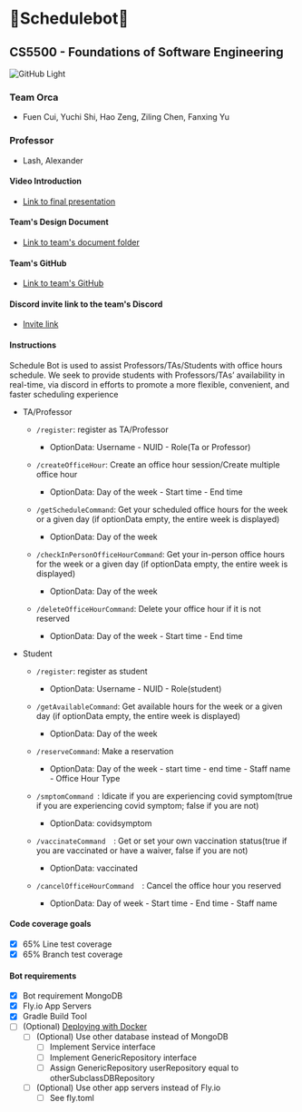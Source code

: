 # :tada:Schedulebot:tada:

## CS5500 - Foundations of Software Engineering
![GitHub Light](https://brand.northeastern.edu/wp-content/uploads/4_BlackOnColor.png#gh-light-mode-onlyy)
### Team Orca
  - Fuen Cui, Yuchi Shi, Hao Zeng, Ziling Chen, Fanxing Yu

### Professor
  - Lash, Alexander

#### Video Introduction
  - [Link to final presentation]()

#### Team's Design Document
  - [Link to team's document folder](https://docs.google.com/document/d/1ovmgM4YWLuRaeZr9wdYqUiz4VMMTyY_pI15BBAdxaYo/edit#heading=h.e9cyjipwvaak)

#### Team's GitHub
  - [Link to team's GitHub](https://github.com/cs5500-f21-orca2/schedulebot)

#### Discord invite link to the team's Discord
  - [Invite link](https://discord.gg/Egc4k5XCsr)

#### Instructions
Schedule Bot is used to assist Professors/TAs/Students with office hours schedule.
We seek to provide students with Professors/TAs’ availability in real-time,
via discord in efforts to promote a more flexible, convenient, and faster scheduling experience
  - TA/Professor
    - ```/register```:  register as TA/Professor
      - OptionData: Username - NUID - Role(Ta or Professor)

    - ```/createOfficeHour```:  Create an office hour session/Create multiple office hour
      - OptionData: Day of the week - Start time - End time

    - ```/getScheduleCommand```:  Get your scheduled office hours for the week or a given day (if optionData empty, the entire week is displayed)
      - OptionData: Day of the week

    - ```/checkInPersonOfficeHourCommand```:  Get your in-person office hours for the week or a given day (if optionData empty, the entire week is displayed)
      - OptionData: Day of the week

    - ```/deleteOfficeHourCommand```:  Delete your office hour if it is not reserved
      - OptionData: Day of the week - Start time - End time

  - Student
    - ```/register```:  register as student
      - OptionData: Username - NUID - Role(student)

    - ```/getAvailableCommand```:  Get available hours for the week or a given day (if optionData empty, the entire week is displayed)
      - OptionData: Day of the week

    - ```/reserveCommand```:  Make a reservation
      - OptionData: Day of the week - start time - end time - Staff name - Office Hour Type

    - ```/smptomCommand ```:  Idicate if you are experiencing covid symptom(true if you are experiencing covid symptom; false if you are not)
      - OptionData: covidsymptom

    - ```/vaccinateCommand  ```:  Get or set your own vaccination status(true if you are vaccinated or have a waiver, false if you are not)
      - OptionData: vaccinated

    - ```/cancelOfficeHourCommand  ```:  Cancel the office hour you reserved
      - OptionData: Day of week - Start time - End time - Staff name

#### Code coverage goals
- [x] 65% Line test coverage
- [x] 65% Branch test coverage

#### Bot requirements
- [x] Bot requirement MongoDB
- [x] Fly.io App Servers
- [x] Gradle Build Tool
- [ ] \(Optional) [Deploying with Docker](https://docs.docker.com/get-started/overview/)
  - [ ] \(Optional) Use other database instead of MongoDB
    - [ ] Implement Service interface
    - [ ] Implement GenericRepository interface
    - [ ] Assign GenericRepository<NEUUser> userRepository equal to otherSubclassDBRepository
  - [ ] \(Optional) Use other app servers instead of Fly.io
    - [ ] See fly.toml
